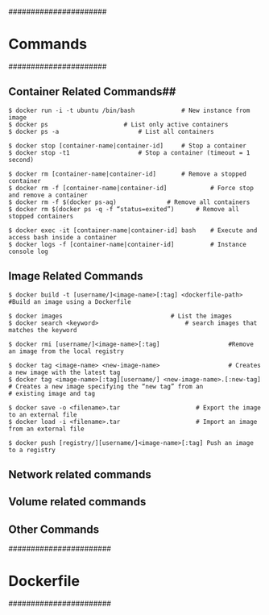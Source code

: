 ######################
# Commands           #
######################

## Container Related Commands##

	$ docker run -i -t ubuntu /bin/bash  			# New instance from image
	$ docker ps						# List only active containers
	$ docker ps -a 						# List all containers

	$ docker stop [container-name|container-id]		# Stop a container
	$ docker stop -t1					# Stop a container (timeout = 1 second)

	$ docker rm [container-name|container-id] 		# Remove a stopped container
	$ docker rm -f [container-name|container-id] 	        # Force stop and remove a container
	$ docker rm -f $(docker ps-aq) 				# Remove all containers
	$ docker rm $(docker ps -q -f “status=exited”) 	 	# Remove all stopped containers

	$ docker exec -it [container-name|container-id] bash  	# Execute and access bash inside a container
	$ docker logs -f [container-name|container-id]        	# Instance console log
		
## Image Related Commands ##

	$ docker build -t [username/]<image-name>[:tag] <dockerfile-path>  	 #Build an image using a Dockerfile

	$ docker images 							 # List the images
	$ docker search <keyword>  						 # search images that matches the keyword
 
	$ docker rmi [username/]<image-name>[:tag]  				 #Remove an image from the local registry
		
	$ docker tag <image-name> <new-image-name>     				 # Creates a new image with the latest tag
	$ docker tag <image-name>[:tag][username/] <new-image-name>.[:new-tag]	 # Creates a new image specifying the “new tag” from an 										 # existing image and tag
		
	$ docker save -o <filename>.tar 					# Export the image to an external file
	$ docker load -i <filename>.tar 					# Import an image from an external file

	$ docker push [registry/][username/]<image-name>[:tag] Push an image to a registry
		
## Network related commands ##

## Volume related commands ##

## Other Commands ##

#######################
# Dockerfile          #
#######################
